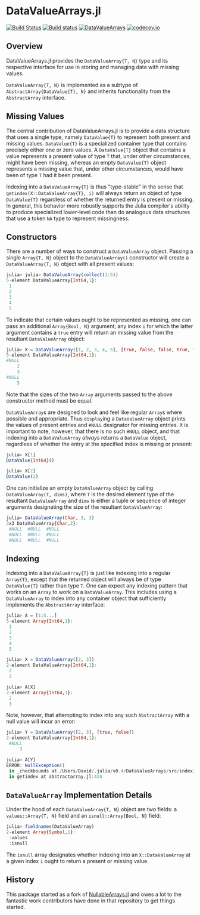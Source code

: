 # DataValueArrays.jl

[![Build Status](https://travis-ci.org/davidanthoff/DataValueArrays.jl.svg?branch=master)](https://travis-ci.org/davidanthoff/DataValueArrays.jl)
[![Build status](https://ci.appveyor.com/api/projects/status/hspknlh93ma48ixr/branch/master?svg=true)](https://ci.appveyor.com/project/davidanthoff/datavaluearrays-jl/branch/master)
[![DataValueArrays](http://pkg.julialang.org/badges/DataValueArrays_0.6.svg)](http://pkg.julialang.org/?pkg=DataValueArrays)
[![codecov.io](http://codecov.io/github/davidanthoff/DataValueArrays.jl/coverage.svg?branch=master)](http://codecov.io/github/davidanthoff/DataValueArrays.jl?branch=master)

## Overview

DataValueArrays.jl provides the `DataValueArray{T, N}` type and its respective interface for use in storing and managing data with missing values.

`DataValueArray{T, N}` is implemented as a subtype of `AbstractArray{DataValue{T}, N}` and inherits functionality from the `AbstractArray` interface.

## Missing Values
The central contribution of DataValueArrays.jl is to provide a data structure that uses a single type, namely `DataValue{T}` to represent both present and missing values. `DataValue{T}` is a specialized container type that contains precisely either one or zero values. A `DataValue{T}` object that contains a value represents a present value of type `T` that, under other circumstances, might have been missing, whereas an empty `DataValue{T}` object represents a missing value that, under other circumstances, would have been of type `T` had it been present.

Indexing into a `DataValueArray{T}` is thus "type-stable" in the sense that `getindex(X::DataValueArray{T}, i)` will always return an object of type `DataValue{T}` regardless of whether the returned entry is present or missing. In general, this behavior more robustly supports the Julia compiler's ability to produce specialized lower-level code than do analogous data structures that use a token `NA` type to represent missingness.

## Constructors
There are a number of ways to construct a `DataValueArray` object. Passing a single `Array{T, N}` object to the `DataValueArray()` constructor will create a `DataValueArray{T, N}` object with all present values:
```julia
julia> julia> DataValueArray(collect(1:5))
5-element DataValueArray{Int64,1}:
 1
 2
 3
 4
 5
 ```
 To indicate that certain values ought to be represented as missing, one can pass an additional `Array{Bool, N}` argument; any index `i` for which the latter argument contains a `true` entry will return an missing value from the resultant `DataValueArray` object:
 ```julia
julia> X = DataValueArray([1, 2, 3, 4, 5], [true, false, false, true, false])
5-element DataValueArray{Int64,1}:
 #NULL
     2
     3
 #NULL
     5
 ```
 Note that the sizes of the two `Array` arguments passed to the above constructor method must be equal.
 
 `DataValueArray`s are designed to look and feel like regular `Array`s where possible and appropriate. Thus `display`ing a `DataValueArray` object prints the values of present entries and `#NULL` designator for missing entries. It is important to note, however, that there is no such `#NULL` object, and that indexing into a `DataValueArray` *always* returns a `DataValue` object, regardless of whether the entry at the specified index is missing or present:

```julia
julia> X[1]
DataValue{Int64}()

julia> X[2]
DataValue(2)
```

One can initialize an empty `DataValueArray` object by calling `DataValueArray(T, dims)`, where `T` is the desired element type of the resultant `DataValueArray` and `dims` is either a tuple or sequence of integer arguments designating the size of the resultant `DataValueArray`:

```julia
julia> DataValueArray(Char, 3, 3)
3x3 DataValueArray{Char,2}:
 #NULL  #NULL  #NULL
 #NULL  #NULL  #NULL
 #NULL  #NULL  #NULL
 ```

## Indexing
Indexing into a `DataValueArray{T}` is just like indexing into a regular `Array{T}`, except that the returned object will always be of type `DataValue{T}` rather than type `T`. One can expect any indexing pattern that works on an `Array` to work on a `DataValueArray`. This includes using a `DataValueArray` to index into any container object that sufficiently implements the `AbstractArray` interface:
```julia
julia> A = [1:5...]
5-element Array{Int64,1}:
 1
 2
 3
 4
 5

julia> X = DataValueArray([2, 3])
2-element DataValueArray{Int64,1}:
 2
 3

julia> A[X]
2-element Array{Int64,1}:
 2
 3
 ```
 Note, however, that attempting to index into any such `AbstractArray` with a null value will incur an error:
```julia
julia> Y = DataValueArray([2, 3], [true, false])
2-element DataValueArray{Int64,1}:
 #NULL
     3      

julia> A[Y]
ERROR: NullException()
 in _checkbounds at /Users/David/.julia/v0.4/DataValueArrays/src/indexing.jl:73
 in getindex at abstractarray.jl:424
 ```

## `DataValueArray` Implementation Details
Under the hood of each `DataValueArray{T, N}` object are two fields: a `values::Array{T, N}` field and an `isnull::Array{Bool, N}` field:
```julia
julia> fieldnames(DataValueArray)
2-element Array{Symbol,1}:
 :values
 :isnull
 ```
The `isnull` array designates whether indexing into an `X::DataValueArray` at a given index `i` ought to return a present or missing value.

## History

This package started as a fork of [NullableArrays.jl](https://github.com/JuliaStats/NullableArrays.jl)
and owes a lot to the fantastic work contributors have done in that
repository to get things started.
